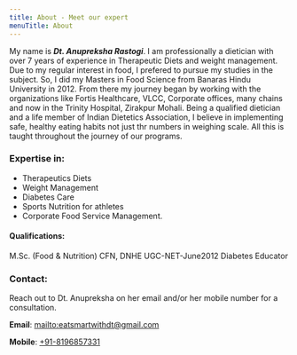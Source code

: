 ```yaml
---
title: About - Meet our expert
menuTitle: About
---
```


My name is **_Dt. Anupreksha Rastogi_**. I am professionally a dietician with over 7 years of experience in Therapeutic Diets and weight management.
Due to my regular interest in food, I prefered to pursue my studies in the subject. So, I did my Masters in Food Science from Banaras Hindu University in 2012. From there my journey began by working with the organizations like Fortis Healthcare, VLCC, Corporate offices, many chains and now in the Trinity Hospital, Zirakpur Mohali.
Being a qualified dietician and a life member of Indian Dietetics Association, I believe in implementing safe, healthy eating habits not just thr numbers in weighing scale.
All this is taught throughout the journey of our programs.

### Expertise in:

- Therapeutics Diets
- Weight Management
- Diabetes Care
- Sports Nutrition for athletes
- Corporate Food Service Management.

#### Qualifications:

M.Sc. (Food & Nutrition)
CFN, DNHE
UGC-NET-June2012
Diabetes Educator

### Contact:

Reach out to Dt. Anupreksha on her email and/or her mobile number for a consultation.

**Email**: <mailto:eatsmartwithdt@gmail.com>

**Mobile**: <a href="tel:+91-8196857331">+91-8196857331</a>
